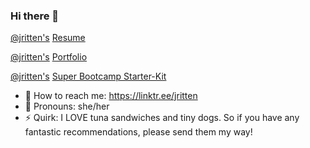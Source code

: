 ### Hi there 👋

[@jritten's](https://www.linkedin.com/in/jritten) [Resume](http://ibm.biz/jritten-resume)

[@jritten's](https://www.linkedin.com/in/jritten) [Portfolio](https://jritten.github.io/portfolio)

[@jritten's](https://www.linkedin.com/in/jritten) [Super Bootcamp Starter-Kit](https://github.com/jritten/beyond-bootcamp)

- 💬 How to reach me: https://linktr.ee/jritten
- 🌱 Pronouns: she/her
- ⚡ Quirk: I LOVE tuna sandwiches and tiny dogs. So if you have any fantastic recommendations, please send them my way!

<!--
**jritten/jritten** is a ✨ _special_ ✨ repository because its `README.md` (this file) appears on your GitHub profile.

https://ibm.biz/jritten-portfolio 
My Zoom: http://ibm.biz/jritten

Here are some ideas to get you started:

- 🔭 I’m currently working on ...
- 🌱 I’m currently learning ...
- 👯 I’m looking to collaborate on ...
- 🤔 I’m looking for help with ...
- 💬 Ask me about ...
- 📫 How to reach me: ...
- 😄 Pronouns: ...
- ⚡ Fun fact: ...
-->
